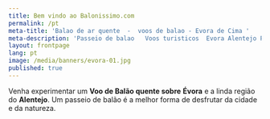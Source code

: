 ```yaml
---
title: Bem vindo ao Balonissimo.com
permalink: /pt
meta-title: 'Balao de ar quente  -  voos de balao - Evora de Cima '
meta-description: 'Passeio de balao   Voos turisticos  Evora Alentejo Portugal '
layout: frontpage
lang: pt
image: /media/banners/evora-01.jpg
published: true
---
```

Venha experimentar um **Voo de Balão quente sobre** **Évora** e a linda região do **Alentejo**. Um passeio de balão é a melhor forma de desfrutar da cidade e da natureza.
